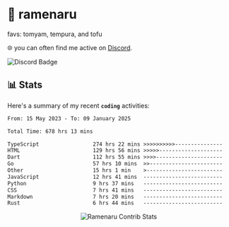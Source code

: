 # 🍜 ramenaru
favs: tomyam, tempura, and tofu

🌐 you can often find me active on [Discord](https://discordapp.com/users/503291004200157185).

![Discord Badge](https://dcbadge.vercel.app/api/shield/503291004200157185)

## 📊 Stats

Here's a summary of my recent **`coding`** activities:

<!--START_SECTION:waka-->

```txt
From: 15 May 2023 - To: 09 January 2025

Total Time: 678 hrs 13 mins

TypeScript                 274 hrs 22 mins >>>>>>>>>>---------------   40.46 %
HTML                       129 hrs 56 mins >>>>>--------------------   19.16 %
Dart                       112 hrs 55 mins >>>>---------------------   16.65 %
Go                         57 hrs 10 mins  >>-----------------------   08.43 %
Other                      15 hrs 1 min    >------------------------   02.21 %
JavaScript                 12 hrs 41 mins  -------------------------   01.87 %
Python                     9 hrs 37 mins   -------------------------   01.42 %
CSS                        7 hrs 41 mins   -------------------------   01.13 %
Markdown                   7 hrs 20 mins   -------------------------   01.08 %
Rust                       6 hrs 44 mins   -------------------------   00.99 %
```

<!--END_SECTION:waka-->

<div style="text-align: center;">
   <img align="center" src="https://github-readme-streak-stats.herokuapp.com/?user=Ramenaru&theme=dark&card_width=520" alt="Ramenaru Contrib Stats" />
</div>

